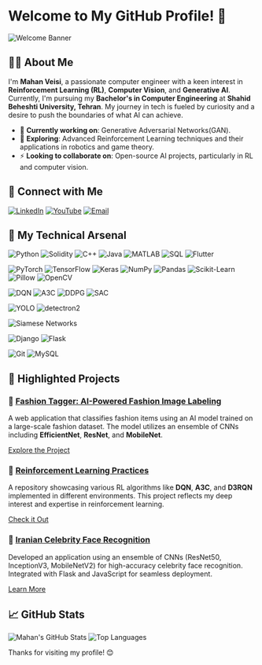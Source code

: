 # Welcome to My GitHub Profile! 👋

![Welcome Banner](path_to_your_banner_image) <!-- Add a custom banner image if you like -->

## 👨‍💻 About Me

I'm **Mahan Veisi**, a passionate computer engineer with a keen interest in **Reinforcement Learning (RL)**, **Computer Vision**, and **Generative AI**. Currently, I'm pursuing my **Bachelor's in Computer Engineering** at **Shahid Beheshti University, Tehran**. My journey in tech is fueled by curiosity and a desire to push the boundaries of what AI can achieve.

- 🔭 **Currently working on**: Generative Adversarial Networks(GAN).
- 🌱 **Exploring**: Advanced Reinforcement Learning techniques and their applications in robotics and game theory.
- ⚡ **Looking to collaborate on**: Open-source AI projects, particularly in RL and computer vision.

## 🔗 Connect with Me

[![LinkedIn](https://img.shields.io/badge/-LinkedIn-blue?style=flat-square&logo=linkedin)](https://www.linkedin.com/in/mahan-veisi-427934226/)
[![YouTube](https://img.shields.io/badge/-YouTube-FF0000?style=flat-square&logo=youtube)](https://www.youtube.com/@Mahan_Veisi)
[![Email](https://img.shields.io/badge/Email-D14836?style=flat-square&logo=gmail&logoColor=white)](mailto:mahan8292@gmail.com)

## 🚀 My Technical Arsenal

![Python](https://img.shields.io/badge/Python-3776AB?style=for-the-badge&logo=python&logoColor=white)
![Solidity](https://img.shields.io/badge/Solidity-363636?style=for-the-badge&logo=solidity&logoColor=white)
![C++](https://img.shields.io/badge/C%2B%2B-00599C?style=for-the-badge&logo=c%2B%2B&logoColor=white)
![Java](https://img.shields.io/badge/Java-007396?style=for-the-badge&logo=java&logoColor=white)
![MATLAB](https://img.shields.io/badge/MATLAB-0076A8?style=for-the-badge&logo=mathworks&logoColor=white)
![SQL](https://img.shields.io/badge/SQL-4479A1?style=for-the-badge&logo=MySQL&logoColor=white)
![Flutter](https://img.shields.io/badge/Flutter-02569B?style=for-the-badge&logo=flutter&logoColor=white)

![PyTorch](https://img.shields.io/badge/PyTorch-EE4C2C?style=for-the-badge&logo=pytorch&logoColor=white)
![TensorFlow](https://img.shields.io/badge/TensorFlow-FF6F00?style=for-the-badge&logo=tensorflow&logoColor=white)
![Keras](https://img.shields.io/badge/Keras-D00000?style=for-the-badge&logo=keras&logoColor=white)
![NumPy](https://img.shields.io/badge/NumPy-013243?style=for-the-badge&logo=numpy&logoColor=white)
![Pandas](https://img.shields.io/badge/Pandas-150458?style=for-the-badge&logo=pandas&logoColor=white)
![Scikit-Learn](https://img.shields.io/badge/Scikit--Learn-F7931E?style=for-the-badge&logo=scikit-learn&logoColor=white)
![Pillow](https://img.shields.io/badge/Pillow-0078D6?style=for-the-badge&logo=python&logoColor=white)
![OpenCV](https://img.shields.io/badge/OpenCV-5C3EE8?style=for-the-badge&logo=opencv&logoColor=white)

![DQN](https://img.shields.io/badge/DQN-1F77B4?style=for-the-badge&logo=reinforcement-learning&logoColor=white) <!-- Custom label for DQN, A3C, DDPG, SAC -->
![A3C](https://img.shields.io/badge/A3C-FF7F0E?style=for-the-badge&logo=reinforcement-learning&logoColor=white)
![DDPG](https://img.shields.io/badge/DDPG-2CA02C?style=for-the-badge&logo=reinforcement-learning&logoColor=white)
![SAC](https://img.shields.io/badge/SAC-D62728?style=for-the-badge&logo=reinforcement-learning&logoColor=white)

![YOLO](https://img.shields.io/badge/YOLO-0A0A0A?style=for-the-badge&logo=yolo&logoColor=white)
![detectron2](https://img.shields.io/badge/detectron2-00599C?style=for-the-badge&logo=detectron2&logoColor=white)

![Siamese Networks](https://img.shields.io/badge/Siamese%20Networks-1D3557?style=for-the-badge&logo=neural-network&logoColor=white)

![Django](https://img.shields.io/badge/Django-092E20?style=for-the-badge&logo=django&logoColor=white)
![Flask](https://img.shields.io/badge/Flask-000000?style=for-the-badge&logo=flask&logoColor=white)

![Git](https://img.shields.io/badge/Git-F05032?style=for-the-badge&logo=git&logoColor=white)
![MySQL](https://img.shields.io/badge/MySQL-4479A1?style=for-the-badge&logo=mysql&logoColor=white)


## 📂 Highlighted Projects

### 🚀 [Fashion Tagger: AI-Powered Fashion Image Labeling](link_to_your_fashion_tagger_project)
A web application that classifies fashion items using an AI model trained on a large-scale fashion dataset. The model utilizes an ensemble of CNNs including **EfficientNet**, **ResNet**, and **MobileNet**.

[Explore the Project](link_to_your_fashion_tagger_project)

### 🤖 [Reinforcement Learning Practices](https://github.com/MahanVeisi8/RL_practices)
A repository showcasing various RL algorithms like **DQN**, **A3C**, and **D3RQN** implemented in different environments. This project reflects my deep interest and expertise in reinforcement learning.

[Check it Out](https://github.com/MahanVeisi8/RL_practices)

### 🎥 [Iranian Celebrity Face Recognition](https://github.com/MahanVeisi8/Face_recognition)
Developed an application using an ensemble of CNNs (ResNet50, InceptionV3, MobileNetV2) for high-accuracy celebrity face recognition. Integrated with Flask and JavaScript for seamless deployment.

[Learn More](https://github.com/MahanVeisi8/Face_recognition)



## 📈 GitHub Stats

![Mahan's GitHub Stats](https://github-readme-stats.vercel.app/api?username=MahanVeisi8&show_icons=true&theme=radical)
![Top Languages](https://github-readme-stats.vercel.app/api/top-langs/?username=MahanVeisi8&layout=compact&theme=radical)

Thanks for visiting my profile! 😊
